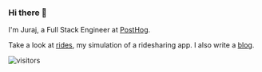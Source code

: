 ### Hi there 👋

I'm Juraj, a Full Stack Engineer at [PostHog](http://posthog.com/).

Take a look at [rides](https://rides.jurajmajerik.com/), my simulation of a ridesharing app. I also write a [blog](https://jurajmajerik.com/).

![visitors](https://visitor-badge.laobi.icu/badge?page_id=jurajmajerik/jurajmajerik)
